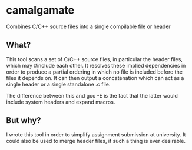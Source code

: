 # camalgamate
Combines C/C++ source files into a single compilable file or header

## What?

This tool scans a set of C/C++ source files, in particular the header files, which may #include each other.
It resolves these implied dependencies in order to produce a partial ordering in which no file is included before
the files it depends on. It can then output a concatenation which can act as a single header or a single standalone
.c file.

The difference between this and gcc -E is the fact that the latter would include system headers and expand macros.

## But why?

I wrote this tool in order to simplify assignment submission at university. It could also be used to merge header
files, if such a thing is ever desirable.
